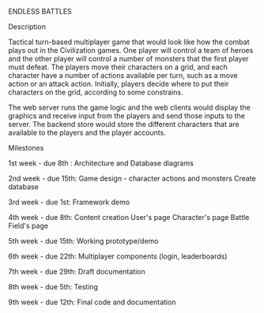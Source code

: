 ENDLESS BATTLES

Description

Tactical turn-based multiplayer game that would look like how the combat plays out in the Civilization games.
One player will control a team of heroes and the other player will control a number of monsters that the first player must defeat. The players move their characters on a grid, and each character have a number of actions available per turn, such as a move action or an attack action. Initially, players decide where to put their characters on the grid, according to some constrains.

The web server runs the game logic and the web clients would display the graphics and receive input from the players and send those inputs to the server. The backend store would store the different characters that are available to the players and the player accounts.

Milestones

1st week - due 8th :
Architecture and Database diagrams

2nd week - due 15th:
Game design - character actions and monsters
Create database

3rd week - due 1st:
Framework demo

4th week - due 8th:
Content creation
User's page
Character's page
Battle Field's page

5th week - due 15th:
Working prototype/demo

6th week - due 22th:
Multiplayer components (login, leaderboards)

7th week - due 29th:
Draft documentation

8th week - due 5th:
Testing

9th week - due 12th:
Final code and documentation
